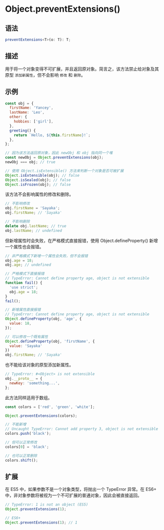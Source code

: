 # Object.preventExtensions()

## 语法

```ts
preventExtensions<T>(o: T): T;
```

## 描述

用于将一个对象变得不可扩展，并且返回原对象。简言之，该方法禁止给对象及其原型 `添加新属性`，但不会影响 `修改` 和 `删除`。

## 示例

```js
const obj = {
  firstName: 'Yancey',
  lastName: 'Leo',
  other: {
    hobbies: ['girl'],
  },
  greeting() {
    return `Hello, ${this.firstName}!`;
  },
};

// 因为该方法返回原对象，因此 newObj 和 obj 指向同一个堆
const newObj = Object.preventExtensions(obj);
newObj === obj; // true

// 使用 Object.isExtensible() 方法来判断一个对象是否可被扩展
Object.isExtensible(obj); // false
Object.isSealed(obj); // false
Object.isFrozen(obj); // false
```

该方法不会影响属性的修改和删除。

```js
// 不影响修改
obj.firstName = 'Sayaka';
obj.firstName; // 'Sayaka'

// 不影响删除
delete obj.lastName; // true
obj.lastName; // undefined
```

但新增属性时会失败，在严格模式直接报错，使用 Object.defineProperty() 新增一个属性也会报错。

```js
// 非严格模式下新增一个属性会失败，但不会报错
obj.age = 18;
obj.age; // undefined

// 严格模式下直接报错
// TypeError: Cannot define property age, object is not extensible
function fail() {
  'use strict';
  obj.age = 18;
}
fail();

// 新增属性直接报错
// TypeError: Cannot define property age, object is not extensible
Object.defineProperty(obj, 'age', {
  value: 18,
});

// 可以修改一个既有属性
Object.defineProperty(obj, 'firstName', {
  value: 'Sayaka'
})
obj.firstName; // 'Sayaka'
```

也不能给该对象的原型添加新属性。

```js
// TypeError: #<Object> is not extensible
obj.__proto__ = {
  newKey: 'something...',
};
```

此方法同样适用于数组。

```js
const colors = ['red', 'green', 'white'];

Object.preventExtensions(colors);

// 不能新增
// Uncaught TypeError: Cannot add property 3, object is not extensible
colors.push('black');

// 但可以正常修改
colors[0] = 'black';

// 也可以正常删除
colors.shift();
```

## 扩展

在 ES5 中，如果参数不是一个对象类型，将抛出一个 TypeError 异常。在 ES6+ 中，非对象参数将被视为一个不可扩展的普通对象，因此会被直接返回。

```js
// TypeError: 1 is not an object (ES5)
Object.preventExtensions(1);

// ES6+
Object.preventExtensions(1); // 1
```
